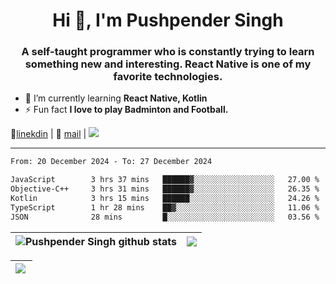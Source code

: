 <h1 align="center">Hi 👋, I'm Pushpender Singh</h1>
<h3 align="center">A self-taught programmer who is constantly trying to learn something new and interesting. React Native is one of my favorite technologies.</h3>

- 🌱 I’m currently learning **React Native, Kotlin**
- ⚡ Fun fact **I love to play Badminton and Football.**

👔[linekdin](https://www.linkedin.com/in/pushpender-singh-240061202/) | 📧 [mail](mailto:pushpendersingh694@gmail.com) | 
<a href="https://github.com/pushpender-singh-ap/pushpender-singh-ap">
    <img src="https://komarev.com/ghpvc/?username=pushpender-singh-ap&style=for-the-badge">
</a>


---

<!--START_SECTION:waka-->

```txt
From: 20 December 2024 - To: 27 December 2024

JavaScript        3 hrs 37 mins   ██████▓░░░░░░░░░░░░░░░░░░   27.00 %
Objective-C++     3 hrs 31 mins   ██████▓░░░░░░░░░░░░░░░░░░   26.35 %
Kotlin            3 hrs 15 mins   ██████░░░░░░░░░░░░░░░░░░░   24.26 %
TypeScript        1 hr 28 mins    ██▓░░░░░░░░░░░░░░░░░░░░░░   11.06 %
JSON              28 mins         █░░░░░░░░░░░░░░░░░░░░░░░░   03.56 %
```

<!--END_SECTION:waka-->


| <a><img align="center" src="https://github-readme-stats-iota-ecru-15.vercel.app/api?username=pushpender-singh-ap&show_icons=true&include_all_commits=true&theme=buefy&hide_border=true" alt="Pushpender Singh github stats" /></a> | <a><img align="center" src="https://github-readme-stats-iota-ecru-15.vercel.app/api/top-langs/?username=pushpender-singh-ap&layout=compact&theme=buefy&hide_border=true" /></a> |
| ------------- | ------------- |

| <a> <img align="left" src="https://github-readme-streak-stats.herokuapp.com/?user=pushpender-singh-ap" /></br> </a> |
| ------------- |
